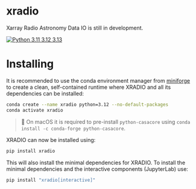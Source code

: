 # xradio
Xarray Radio Astronomy Data IO is still in development.

[![Python 3.11 3.12 3.13](https://img.shields.io/badge/python-3.11%203.12%203.13-blue)](https://www.python.org/downloads/release/python-380/)

# Installing
It is recommended to use the conda environment manager from [miniforge](https://github.com/conda-forge/miniforge) to create a clean, self-contained runtime where XRADIO and all its dependencies can be installed:
```sh
conda create --name xradio python=3.12 --no-default-packages
conda activate xradio
```
> 📝 On macOS it is required to pre-install `python-casacore` using `conda install -c conda-forge python-casacore`.

XRADIO can now be installed using:
```sh
pip install xradio
```
This will also install the minimal dependencies for XRADIO. To install the minimal dependencies and the interactive components (JupyterLab) use:
```sh
pip install "xradio[interactive]"
```